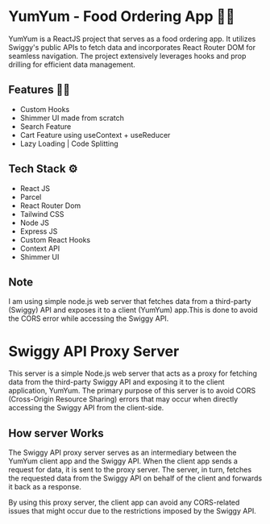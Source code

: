 # YumYum - Food Ordering App 🍕🍟

YumYum is a ReactJS project that serves as a food ordering app. It utilizes Swiggy's public APIs to fetch data and incorporates React Router DOM for seamless navigation. The project extensively leverages hooks and prop drilling for efficient data management.


## Features 🧑‍💻

- Custom Hooks
- Shimmer UI made from scratch
- Search Feature
- Cart Feature using useContext + useReducer
- Lazy Loading | Code Splitting

## Tech Stack ⚙️

- React JS
- Parcel
- React Router Dom
- Tailwind CSS
- Node JS
- Express JS
- Custom React Hooks
- Context API
- Shimmer UI

## Note

I am using simple node.js web server that fetches data from a third-party (Swiggy) API and exposes it to a client (YumYum) app.This is done to avoid the CORS error while accessing the Swiggy API.

# Swiggy API Proxy Server

This server is a simple Node.js web server that acts as a proxy for fetching data from the third-party Swiggy API and exposing it to the client application, YumYum. The primary purpose of this server is to avoid CORS (Cross-Origin Resource Sharing) errors that may occur when directly accessing the Swiggy API from the client-side.

## How server Works

The Swiggy API proxy server serves as an intermediary between the YumYum client app and the Swiggy API. When the client app sends a request for data, it is sent to the proxy server. The server, in turn, fetches the requested data from the Swiggy API on behalf of the client and forwards it back as a response.

By using this proxy server, the client app can avoid any CORS-related issues that might occur due to the restrictions imposed by the Swiggy API.
